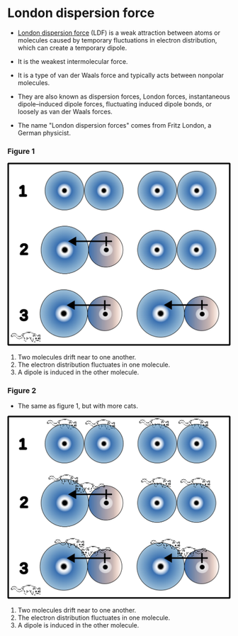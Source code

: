 # London dispersion force

- <u>London dispersion force</u> (LDF) is a weak attraction between atoms or molecules caused by temporary fluctuations in electron distribution, which can create a temporary dipole.

- It is the weakest intermolecular force.
  
- It is a type of van der Waals force and typically acts between nonpolar molecules.

- They are also known as dispersion forces, London forces, instantaneous dipole–induced dipole forces, fluctuating induced dipole bonds, or loosely as van der Waals forces.

- The name "London dispersion forces" comes from Fritz London, a German physicist.

### Figure 1

![](Chemistry/assets/London%20dispersion%20forces.svg)

1. Two molecules drift near to one another.
2. The electron distribution fluctuates in one molecule.
3. A dipole is induced in the other molecule.
   
### Figure 2

- The same as figure 1, but with more cats.
  
![](Chemistry/assets/London%20dispersion%20forces%20with%20many%20cats.svg)  
  
1. Two molecules drift near to one another.
2. The electron distribution fluctuates in one molecule.
3. A dipole is induced in the other molecule.
